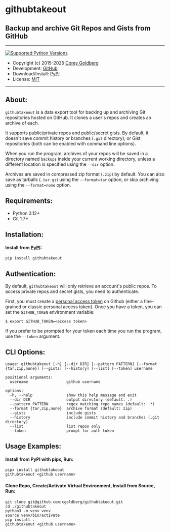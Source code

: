 # githubtakeout

## Backup and archive Git Repos and Gists from GitHub

---

[![Supported Python Versions](https://img.shields.io/pypi/pyversions/githubtakeout)](https://pypi.org/project/githubtakeout)

- Copyright (c) 2015-2025 [Corey Goldberg][github-home]
- Development: [GitHub][github-repo]
- Download/Install: [PyPI][pypi-githubtakeout]
- License: [MIT][mit-license]

----

## About:

`githubtakeout` is a data export tool for backing up and archiving Git
repositories hosted on GitHub. It clones a user's repos and creates an archive
of each.

It supports public/private repos and public/secret gists. By default, it
doesn't save commit history or branches (`.git` directory), or Gist
repositories (both can be enabled with command line options).

When you run the program, archives of your repos will be saved in a directory
named `backups` inside your current working directory, unless a different
location is specified using the `--dir` option.

Archives are saved in compressed zip format (`.zip`) by default. You can also
save as tarballs (`.tar.gz`) using the `--format=tar` option, or skip archiving
using the `--format=none` option.

## Requirements:

- Python 3.12+
- Git 1.7+

## Installation:

#### Install from [PyPI][pypi-githubtakeout]:

```
pip install githubtakeout
```

## Authentication:

By default, `githubtakeout` will only retrieve an account's public repos. To
access private repos and secret gists, you need to authenticate.

First, you must create a [personal access token][github-pat] on Github (either
a fine-grained or classic personal access token). Once you have a token, you
can set the `GITHUB_TOKEN` environment variable:

```
$ export GITHUB_TOKEN=<access token>
```

If you prefer to be prompted for your token each time you run the program, use
the `--token` argument.

## CLI Options:

```
usage: githubtakeout [-h] [--dir DIR] [--pattern PATTERN] [--format {tar,zip,none}] [--gists] [--history] [--list] [--token] username

positional arguments:
  username                 github username

options:
  -h, --help               show this help message and exit
  --dir DIR                output directory (default: .)
  --pattern PATTERN        regex matching repo names (default: .*)
  --format {tar,zip,none}  archive format (default: zip)
  --gists                  include gists
  --history                include commit history and branches (.git directory)
  --list                   list repos only
  --token                  prompt for auth token
```

## Usage Examples:

#### Install from PyPI with pipx, Run:

```
pipx install githubtakeout
githubtakeout <github username>
```

#### Clone Repo, Create/Activate Virtual Environment, Install from Source, Run:

```
git clone git@github.com:cgoldberg/githubtakeout.git
cd ./githubtakeout
python3 -m venv venv
source venv/bin/activate
pip install .
githubtakeout <github username>
```

[github-home]: https://github.com/cgoldberg
[github-repo]: https://github.com/cgoldberg/sudokubot
[github-pat]: https://docs.github.com/en/authentication/keeping-your-account-and-data-secure/managing-your-personal-access-tokens
[pypi-githubtakeout]: https://pypi.org/project/githubtakeout
[mit-license]: https://raw.githubusercontent.com/cgoldberg/githubtakeout/refs/heads/master/LICENSE
